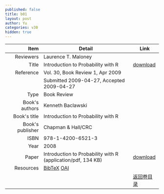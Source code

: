```yaml
---
published: false
title: b01
layout: post
author: Yu
categories: v30
hidden: true
---
```


| Item | Detail | Link |
|---:|---|---|
| Reviewers | Laurence T. Maloney| |
| Title |Introduction to Probability with R | [download](http://www.jstatsoft.org/v30/b01/paper) |
| Reference |Vol. 30, Book Review 1, Apr 2009 | |
| | Submitted 2009-04-27, Accepted 2009-04-27| | 
| Type | Book Review| |
| Book's authors | Kenneth Baclawski| |
| Book's title | Introduction to Probability with R| |
| Book's publisher | Chapman & Hall/CRC| |
| ISBN | 978-1-4200-6521-3| |
| Year | 2008| |
| Paper | Introduction to Probability with R  (application/pdf, 134 KB)| [download](http://www.jstatsoft.org/v30/b01/paper) |
| Resources | [BibTeX](http://www.jstatsoft.org/v30/b01/bibtex) [OAI](http://www.jstatsoft.org/oai?verb=GetRecord&identifier=oai.jstatsoft/v30/b01&prefix=oai_dc)| |
| |  | [返回卷目录]({{site.baseurl}}/volume/v30.html) |